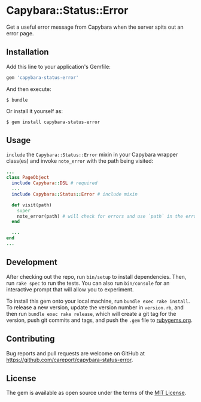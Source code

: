 # Capybara::Status::Error

Get a useful error message from Capybara when the server spits out an error page.

## Installation

Add this line to your application's Gemfile:

```ruby
gem 'capybara-status-error'
```

And then execute:

    $ bundle

Or install it yourself as:

    $ gem install capybara-status-error

## Usage

`include` the `Capybara::Status::Error` mixin in your Capybara wrapper class(es)
and invoke `note_error` with the path being visited:

```ruby
...
class PageObject
  include Capybara::DSL # required
  ...
  include Capybara::Status::Error # include mixin

  def visit(path)
    super
    note_error(path) # will check for errors and use `path` in the error message
  end

  ...
end
...
```

## Development

After checking out the repo, run `bin/setup` to install dependencies. Then, run `rake spec` to run the tests. You can also run `bin/console` for an interactive prompt that will allow you to experiment.

To install this gem onto your local machine, run `bundle exec rake install`. To release a new version, update the version number in `version.rb`, and then run `bundle exec rake release`, which will create a git tag for the version, push git commits and tags, and push the `.gem` file to [rubygems.org](https://rubygems.org).

## Contributing

Bug reports and pull requests are welcome on GitHub at https://github.com/careport/capybara-status-error.

## License

The gem is available as open source under the terms of the [MIT License](http://opensource.org/licenses/MIT).

